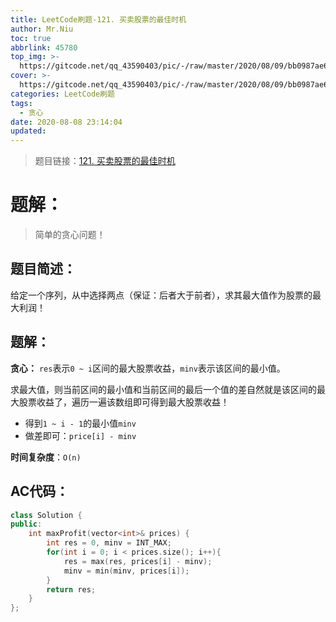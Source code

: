 ```yaml
---
title: LeetCode刷题-121. 买卖股票的最佳时机
author: Mr.Niu
toc: true
abbrlink: 45780
top_img: >-
  https://gitcode.net/qq_43590403/pic/-/raw/master/2020/08/09/bb0987ae6c2569776383d2b5826c2ae9.png
cover: >-
  https://gitcode.net/qq_43590403/pic/-/raw/master/2020/08/09/bb0987ae6c2569776383d2b5826c2ae9.png
categories: LeetCode刷题
tags:
  - 贪心
date: 2020-08-08 23:14:04
updated:
---
```










> 题目链接：[121. 买卖股票的最佳时机](https://leetcode-cn.com/problems/best-time-to-buy-and-sell-stock/)



# 题解：



> 简单的贪心问题！



## 题目简述：

给定一个序列，从中选择两点（保证：后者大于前者），求其最大值作为股票的最大利润！

## 题解：

**贪心：** `res`表示`0 ~ i`区间的最大股票收益，`minv`表示该区间的最小值。

求最大值，则当前区间的最小值和当前区间的最后一个值的差自然就是该区间的最大股票收益了，遍历一遍该数组即可得到最大股票收益！

- 得到`1 ~ i - 1`的最小值`minv`
- 做差即可：`price[i] - minv`



**时间复杂度**：`O(n)`

## AC代码：



```c++
class Solution {
public:
    int maxProfit(vector<int>& prices) {
        int res = 0, minv = INT_MAX;
        for(int i = 0; i < prices.size(); i++){
            res = max(res, prices[i] - minv);
            minv = min(minv, prices[i]);
        }
        return res;
    }
};
```



